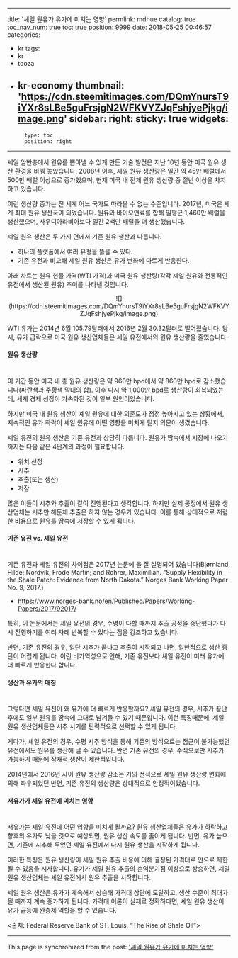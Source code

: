 
---
title: '셰일 원유가 유가에 미치는 영향'
permlink: mdhue
catalog: true
toc_nav_num: true
toc: true
position: 9999
date: 2018-05-25 00:46:57
categories:
- kr
tags:
- kr
- tooza
- kr-economy
thumbnail: 'https://cdn.steemitimages.com/DQmYnursT9iYXr8sLBe5guFrsjgN2WFKVYZJqFshjyePjkg/image.png'
sidebar:
    right:
        sticky: true
widgets:
    -
        type: toc
        position: right
---


셰일 암반층에서 원유를 뽑아낼 수 있게 만든 기술 발전은 지난 10년 동안 미국 원유 생산 환경을 바꿔 놓았습니다. 2008년 이후, 셰일 원유 생산량은 일간 약 45만 배럴에서 500만 배럴 이상으로 증가했으며, 현재 미국 내 전체 원유 생산량 중 절반 이상을 차지하고 있습니다.

이런 생산량 증가는 전 세계 어느 국가도 따라올 수 없는 수준입니다.  2017년, 미국은 세계 최대 원유 생산국이 되었습니다. 원유와 바이오연료를 합해 일평균 1,460만 배럴을 생산했으며, 사우디아라비아보다 일간 2백만 배럴을 더 생산했습니다.

셰일 원유 생산은 두 가지 면에서 기존 원유 생산과 다릅니다.

- 하나의 플랫폼에서 여러 유정을 뚫을 수 있다.
- 기존 유전과 비교해 셰일 원유 생산은 유가 변화에 다르게 반응한다.

아래 차트는 원유 현물 가격(WTI 가격)과 미국 원유 생산량(각각 셰일 원유와 전통적인 유전에서 생산된 원유) 추이를 나타낸 것입니다.

<center>
![](https://cdn.steemitimages.com/DQmYnursT9iYXr8sLBe5guFrsjgN2WFKVYZJqFshjyePjkg/image.png)
</center>

WTI 유가는 2014년 6월 105.79달러에서 2016년 2월 30.32달러로 떨어졌습니다. 당시, 유가 급락으로 미국 원유 생산업체들은 셰일 유전에서의 원유 생산량을 줄였습니다.

#### 원유 생산량
#
이 기간 동안 미국 내 총 원유 생산량은 약 960만 bpd에서 약 860만 bpd로 감소했습니다(파란색과 주황색 막대의 합).  이후 다시 약 1,000만 bpd로 생산량이 회복되었는데, 세계 경제 성장이 가속화된 것이 일부 원인이었습니다. 

하지만 미국 내 원유 생산이 셰일 원유에 대한 의존도가 점점 높아지고 있는 상황에서, 지속적인 유가 하락이 셰일 원유에 어떤 영향을 미치게 될지 의문이 생겼습니다.

셰일 유전의 원유 생산은 기존 유전과 상당히 다릅니다. 원유가 땅속에서 시장에 나오기 까지는 다음 같은 4단계의 과정이 필요합니다.

- 위치 선정
- 시추
- 추출(또는 생산)
- 저장

많은 이들이 시추와 추출이 같이 진행된다고 생각합니다. 하지만 실제 공정에서 원유 생산업체는 시추만 해둔채 추출은 하지 않는 경우가 있습니다. 이를 통해 상대적으로 저렴한 비용으로 원유를 땅속에 저장할 수 있게 됩니다.

#### 기존 유전 vs. 셰일 유전
#
기존 유전과 셰일 유전의 차이점은 2017년 논문에 을 잘 설명되어 있습니다(Bjørnland, Hilde; Nordvik, Frode Martin; and Rohrer, Maximilian. “Supply Flexibility in the Shale Patch: Evidence from North Dakota.” Norges Bank Working Paper No. 9, 2017.) 

- https://www.norges-bank.no/en/Published/Papers/Working-Papers/2017/92017/

특히, 이 논문에서는 셰일 유전의 경우, 수명이 다할 때까지 추출 공정을 중단했다가 다시 진행하기를 여러 차례 반복할 수 있다는 점을 강조하고 있습니다. 

반면, 기존 유전의 경우, 일단 시추가 끝나고 추출이 시작되고 나면, 일반적으로 생산 중단이 어렵게 됩니다.  이런 비가역성으로 인해, 기존 유전보다 셰일 유전이 미래 유가에 더 빠르게 반응한다 합니다.

#### 생산과 유가의 매칭
#
그렇다면 셰일 유전이 왜 유가에 더 빠르게 반응할까요?  셰일 유전의 경우, 시추가 끝난 후에도 일부 원유를 땅속에 그대로 남겨둘 수 있기 때문입니다. 이런 특징때문에, 셰일 원유 생산업체들은 시추 시기를 탄력적으로 선택할 수 있게 됩니다.

게다가, 셰일 유전의 경우, 수평 시추 방식을 통해 기존의 방식으로는 접근이 불가능했던 유전에서도 원유를 생산해 낼 수 있습니다. 반면 기존 유전의 경우, 수직으로만 시추가 가능하기 때문에 잠재적 생산이 제한적입니다.

2014년에서 2016년 사이 원유 생산량 감소는 거의 전적으로 셰일 원유 생산량 변화에 의해 좌우되었던 반면, 기존 유전의 생산량은 상대적으로 안정적이었습니다.

#### 저유가가 셰일 유전에 미치는 영향
#
저유가는 셰일 유전에 어떤 영향을 미치게 될까요?  원유 생산업체들은 유가가 하락하고 향후의 유가도 낮을 것으로 예상되면, 원유 생산 속도를 줄이게 됩니다. 반면, 유가 높으면, 기존에 시추해 두었던 셰일 유전에서 다시 원유 생산을 시작하게 됩니다. 

이러한 특징은 원유 생산량이 셰일 원유 추출 비용에 의해 결정된 가격대로 안으로 제한될 수 있음을 시사합니다. 유가가 셰일 원유 추출의 손익분기점 이상으로 상승하면, 셰일 원유 생산업체는 셰일 유전에서 원유 추출을 시작합니다.

셰일 원유 생산은 유가가 계속해서 상승해 가격대 상단에 도달하고, 생산 수준이 최대가 될 때까지 계속 증가하게 됩니다. 가격대 이론이 실제로 정확하다면, 셰일 원유 생산이 유가 급등에 완충제 역할을 할 수 있습니다.

<출처: Federal Reserve Bank of ST. Louis, “The Rise of Shale Oil”>

- - -

This page is synchronized from the post: ['셰일 원유가 유가에 미치는 영향'](https://steemit.com/@pius.pius/mdhue)
